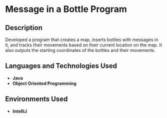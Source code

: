 <h1>Message in a Bottle Program</h1>

<h2>Description</h2>
Developed a program that creates a map, inserts bottles with messages in it, and tracks their movements based on their current location on the map. It also outputs the starting coordinates of the bottles and their movements.
<br />


<h2>Languages and Technologies Used</h2>

- <b>Java</b> 
- <b>Object Oriented Programming</b>

<h2>Environments Used </h2>

- <b>IntelliJ</b> 
